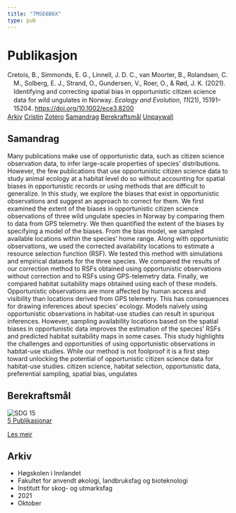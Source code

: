 ```yaml
---
title: "7MSE6B6X"
type: pub
---
```

<h1>Publikasjon</h1>
<article id="csl-bib-container-7MSE6B6X" class="csl-bib-container">
  <div class="csl-bib-body" style="line-height: 1.35; padding-left: 1em; text-indent:-1em;">
  <div class="csl-entry">Cretois, B., Simmonds, E. G., Linnell, J. D. C., van Moorter, B., Rolandsen, C. M., Solberg, E. J., Strand, O., Gundersen, V., Roer, O., &amp; R&#xF8;d, J. K. (2021). Identifying and correcting spatial bias in opportunistic citizen science data for wild ungulates in Norway. <i>Ecology and Evolution</i>, <i>11</i>(21), 15191&#x2013;15204. <a href="https://doi.org/10.1002/ece3.8200">https://doi.org/10.1002/ece3.8200</a></div>
</div>
  <div class="csl-bib-buttons">
    <a href="#taxonomy-article-7MSE6B6X" class="csl-bib-button">Arkiv</a>
    <a href="https://app.cristin.no/results/show.jsf?id=1943625" alt="Cristin URL" class="csl-bib-button">Cristin</a>
    <a href="http://zotero.org/groups/5402882/items/7MSE6B6X" alt="Zotero URL" class="csl-bib-button">Zotero</a>
    <a href="#abstract-article-7MSE6B6X" class="csl-bib-button">Samandrag</a>
    <a href="#sdg-article-7MSE6B6X" class="csl-bib-button">Berekraftsmål</a>
    <a href="https://onlinelibrary.wiley.com/doi/pdfdirect/10.1002/ece3.8200" class="csl-bib-button">Unpaywall</a>
  </div>
  <div id="csl-bib-meta-container-7MSE6B6X"></div>
</article>
<div id="csl-bib-meta-7MSE6B6X" class="csl-bib-meta">
  <article id="abstract-article-7MSE6B6X" class="abstract-article">
    <h1>Samandrag</h1>
    Many publications make use of opportunistic data, such as citizen science observation data, to infer large-scale properties of species’ distributions. However, the few publications that use opportunistic citizen science data to study animal ecology at a habitat level do so without accounting for spatial biases in opportunistic records or using methods that are difficult to generalize. In this study, we explore the biases that exist in opportunistic observations and suggest an approach to correct for them. We first examined the extent of the biases in opportunistic citizen science observations of three wild ungulate species in Norway by comparing them to data from GPS telemetry. We then quantified the extent of the biases by specifying a model of the biases. From the bias model, we sampled available locations within the species’ home range. Along with opportunistic observations, we used the corrected availability locations to estimate a resource selection function (RSF). We tested this method with simulations and empirical datasets for the three species. We compared the results of our correction method to RSFs obtained using opportunistic observations without correction and to RSFs using GPS-telemetry data. Finally, we compared habitat suitability maps obtained using each of these models. Opportunistic observations are more affected by human access and visibility than locations derived from GPS telemetry. This has consequences for drawing inferences about species’ ecology. Models naïvely using opportunistic observations in habitat-use studies can result in spurious inferences. However, sampling availability locations based on the spatial biases in opportunistic data improves the estimation of the species’ RSFs and predicted habitat suitability maps in some cases. This study highlights the challenges and opportunities of using opportunistic observations in habitat-use studies. While our method is not foolproof it is a first step toward unlocking the potential of opportunistic citizen science data for habitat-use studies. citizen science, habitat selection, opportunistic data, preferential sampling, spatial bias, ungulates
  </article>
  <article id="sdg-article-7MSE6B6X" class="sdg-article">
    <h1>Berekraftsmål</h1>
    <div class="sdg-container"><div id="sdg15" class="sdg"> <img src="{{< params subfolder >}}images/sdg/sdg15_no.png" class="image" alt="SDG 15"> <div class="sdg-overlay"> <a href="{{< params subfolder >}}no/archive/?sdg=15#archive" class="sdg-publication-count"><span>5</span> Publikasjonar</a> <p><a href="NA" class="sdg-read-more">Les meir</a></p> </div> </div></div>
  </article>
  <article id="taxonomy-article-7MSE6B6X" class="taxonomy-article">
    <h1>Arkiv</h1>
    <ul>
      <li>Høgskolen i Innlandet</li>
      <li>Fakultet for anvendt økologi, landbruksfag og bioteknologi</li>
      <li>Institutt for skog- og utmarksfag</li>
      <li>2021</li>
      <li>Oktober</li>
    </ul>
  </article>
</div>
